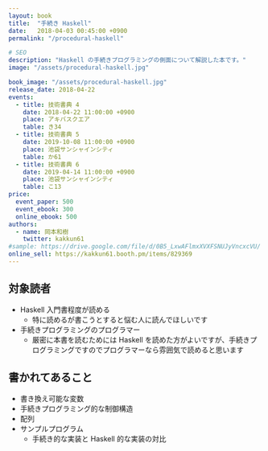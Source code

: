 ```yaml
---
layout: book
title:  "手続き Haskell"
date:   2018-04-03 00:45:00 +0900
permalink: "/procedural-haskell"

# SEO
description: "Haskell の手続きプログラミングの側面について解説した本です。"
image: "/assets/procedural-haskell.jpg"

book_image: "/assets/procedural-haskell.jpg"
release_date: 2018-04-22
events:
  - title: 技術書典 4
    date: 2018-04-22 11:00:00 +0900
    place: アキバスクエア
    table: き34
  - title: 技術書典 5
    date: 2019-10-08 11:00:00 +0900
    place: 池袋サンシャインシティ
    table: か61
  - title: 技術書典 6
    date: 2019-04-14 11:00:00 +0900
    place: 池袋サンシャインシティ
    table: こ13
price:
  event_paper: 500
  event_ebook: 300
  online_ebook: 500
authors: 
  - name: 岡本和樹
    twitter: kakkun61
#sample: https://drive.google.com/file/d/0B5_LxwAFlmxXVXFSNUJyVncxcVU/
online_sell: https://kakkun61.booth.pm/items/829369
---
```

<h2>対象読者</h2>
<ul>
  <li>Haskell 入門書程度が読める
    <ul>
      <li>特に読めるが書こうとすると悩む人に読んでほしいです</li>
    </ul>
  </li>
  <li>手続きプログラミングのプログラマー
    <ul>
      <li>厳密に本書を読むためには Haskell を読めた方がよいですが、手続きプログラミングですのでプログラマーなら雰囲気で読めると思います</li>
    </ul>
  </li>
</ul>

<h2>書かれてあること</h2>
<ul>
  <li>書き換え可能な変数</li>
  <li>手続きプログラミング的な制御構造</li>
  <li>配列</li>
  <li>サンプルプログラム
    <ul>
      <li>手続き的な実装と Haskell 的な実装の対比</li>
    </ul>
  </li>
</ul>
